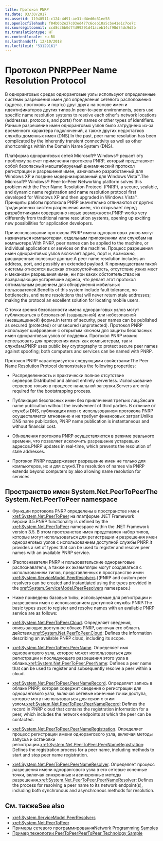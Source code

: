 ```yaml
---
title: Протокол PNRP
ms.date: 03/30/2017
ms.assetid: 11940511-c124-4d91-ae31-d4ed6e81ee58
ms.openlocfilehash: f04b0b2e27c03ed477c6ceb10a5cbe41e1c7ce7c
ms.sourcegitcommit: ccd8c36b0d74d99291d41aceb14cf98d74dc9d2b
ms.translationtype: HT
ms.contentlocale: ru-RU
ms.lasthandoff: 12/10/2018
ms.locfileid: "53129161"
---
```

# <a name="peer-name-resolution-protocol"></a><span data-ttu-id="afa97-102">Протокол PNRP</span><span class="sxs-lookup"><span data-stu-id="afa97-102">Peer Name Resolution Protocol</span></span>
<span data-ttu-id="afa97-103">В одноранговых средах одноранговые узлы используют определенные системы разрешения имен для определения сетевого расположения (адреса, протоколы и порты) друг друга на основе имен и идентификаторов других типов.</span><span class="sxs-lookup"><span data-stu-id="afa97-103">In peer-to-peer environments, peers use specific name resolution systems to resolve each other's network locations (addresses, protocols, and ports) from names or other types of identifiers.</span></span> <span data-ttu-id="afa97-104">Раньше разрешение имен одноранговых узлов было затруднено из-за временного характера подключений, а также других недостатков службы доменных имен (DNS).</span><span class="sxs-lookup"><span data-stu-id="afa97-104">In the past, peer name resolution has been complicated by the inherently transient connectivity as well as other shortcomings within the Domain Name System (DNS).</span></span>  
  
 <span data-ttu-id="afa97-105">Платформа одноранговых сетей Microsoft® Windows® решает эту проблему за счет применения протокола PNRP, который представляет собой безопасный масштабируемый динамический протокол регистрации и разрешения имен, изначально разработанный для Windows XP и позднее модернизированный для Windows Vista™.</span><span class="sxs-lookup"><span data-stu-id="afa97-105">The Microsoft® Windows® Peer-to-Peer Networking platform solves this problem with the Peer Name Resolution Protocol (PNRP), a secure, scalable, and dynamic name registration and name resolution protocol first developed for Windows XP and then upgraded in Windows Vista™.</span></span> <span data-ttu-id="afa97-106">Принципы работы протокола PNRP значительно отличаются от других традиционных систем разрешения имен, что открывает перед разработчиками совершенно новые возможности.</span><span class="sxs-lookup"><span data-stu-id="afa97-106">PNRP works very differently from traditional name resolution systems, opening up exciting new possibilities for application developers.</span></span>  
  
 <span data-ttu-id="afa97-107">При использовании протокола PNRP имена одноранговых узлов могут назначаться компьютерам, отдельным приложениям или службам на компьютере.</span><span class="sxs-lookup"><span data-stu-id="afa97-107">With PNRP, peer names can be applied to the machine, or individual applications or services on the machine.</span></span> <span data-ttu-id="afa97-108">Процесс разрешения имен одноранговых узлов включает адрес, порт и, возможно, расширенные полезные данные.</span><span class="sxs-lookup"><span data-stu-id="afa97-108">A peer name resolution includes an address, port, and possibly an extended payload.</span></span> <span data-ttu-id="afa97-109">К преимуществам такой системы относятся высокая отказоустойчивость, отсутствие узких мест и механизм разрешения имен, ни при каких обстоятельствах не возвращающий устаревшие адреса, что делает этот протокол оптимальным решением для обнаружения мобильных пользователей.</span><span class="sxs-lookup"><span data-stu-id="afa97-109">Benefits of this system include fault tolerance, no bottlenecks, and name resolutions that will never return stale addresses; making the protocol an excellent solution for locating mobile users.</span></span>  
  
 <span data-ttu-id="afa97-110">С точки зрения безопасности имена одноранговых узлов могут публиковаться в безопасной (защищенной) или небезопасной (незащищенной) форме.</span><span class="sxs-lookup"><span data-stu-id="afa97-110">In terms of security, peer names can be published as secured (protected) or unsecured (unprotected).</span></span> <span data-ttu-id="afa97-111">Протокол PNRP использует шифрование с открытым ключом для защиты безопасных имен одноранговых узлов от подделки. Протокол PNRP можно использовать для присвоения имен как компьютерам, так и службам.</span><span class="sxs-lookup"><span data-stu-id="afa97-111">PNRP uses public key cryptography to protect secure peer names against spoofing; both computers and services can be named with PNRP.</span></span>  
  
<span data-ttu-id="afa97-112">Протокол PNRP характеризуется следующими свойствами:</span><span class="sxs-lookup"><span data-stu-id="afa97-112">The Peer Name Resolution Protocol demonstrates the following properties:</span></span>  
  
-   <span data-ttu-id="afa97-113">Распределенность и практически полное отсутствие серверов.</span><span class="sxs-lookup"><span data-stu-id="afa97-113">Distributed and almost entirely serverless.</span></span> <span data-ttu-id="afa97-114">Использование серверов только в процессе начальной загрузки.</span><span class="sxs-lookup"><span data-stu-id="afa97-114">Servers are only required for the bootstrapping process.</span></span>  
  
-   <span data-ttu-id="afa97-115">Публикация безопасных имен без привлечения третьих лиц.</span><span class="sxs-lookup"><span data-stu-id="afa97-115">Secure name publication without the involvement of third parties.</span></span> <span data-ttu-id="afa97-116">В отличие от службы DNS, публикация имен с использованием протокола PNRP осуществляется мгновенно и не требует финансовых затрат.</span><span class="sxs-lookup"><span data-stu-id="afa97-116">Unlike DNS name publication, PNRP name publication is instantaneous and without financial cost.</span></span>  
  
-   <span data-ttu-id="afa97-117">Обновления протокола PNRP осуществляются в режиме реального времени, что позволяет исключить разрешение устаревших адресов.</span><span class="sxs-lookup"><span data-stu-id="afa97-117">PNRP updates in real-time, which prevents the resolution of stale addresses.</span></span>  
  
-   <span data-ttu-id="afa97-118">Протокол PNRP поддерживает разрешение имен не только для компьютеров, но и для служб.</span><span class="sxs-lookup"><span data-stu-id="afa97-118">The resolution of names via PNRP extends beyond computers by also allowing name resolution for services.</span></span>  
  
## <a name="the-systemnetpeertopeer-namespace"></a><span data-ttu-id="afa97-119">Пространство имен System.Net.PeerToPeer</span><span class="sxs-lookup"><span data-stu-id="afa97-119">The System.Net.PeerToPeer namespace</span></span>  
  
-   <span data-ttu-id="afa97-120">Функции протокола PNRP определены в пространстве имен <xref:System.Net.PeerToPeer> на платформе .NET Framework версии 3.5.</span><span class="sxs-lookup"><span data-stu-id="afa97-120">PNRP functionality is defined by the <xref:System.Net.PeerToPeer> namespace within the .NET Framework version 3.5.</span></span> <span data-ttu-id="afa97-121">В этом пространстве имен представлен набор типов, которые могут использоваться для регистрации и разрешения имен одноранговых узлов с использованием доступной службы PNRP.</span><span class="sxs-lookup"><span data-stu-id="afa97-121">It provides a set of types that can be used to register and resolve peer names with an available PNRP service.</span></span>  
  
-   <span data-ttu-id="afa97-122">(Распознаватели PNRP и пользовательские одноранговые распознаватели, а также их экземпляры могут создаваться с использованием типов, представленных в пространстве имен <xref:System.ServiceModel.PeerResolvers>.)</span><span class="sxs-lookup"><span data-stu-id="afa97-122">(PNRP and custom peer resolvers can be created and instantiated using the types provided in the <xref:System.ServiceModel.PeerResolvers> namespace.)</span></span>  
  
-   <span data-ttu-id="afa97-123">Ниже приведены базовые типы, используемые для регистрации и разрешения имен с использованием доступной службы PNRP:</span><span class="sxs-lookup"><span data-stu-id="afa97-123">The basic types used to register and resolve names with an available PNRP service are as follows:</span></span>  
  
-   <span data-ttu-id="afa97-124"><xref:System.Net.PeerToPeer.Cloud>. Определяет сведения, описывающие доступное облако PNRP, включая его область действия.</span><span class="sxs-lookup"><span data-stu-id="afa97-124"><xref:System.Net.PeerToPeer.Cloud>: Defines the information describing an available PNRP cloud, including its scope.</span></span>  
  
-   <span data-ttu-id="afa97-125"><xref:System.Net.PeerToPeer.PeerName>. Определяет имя однорангового узла, которое может использоваться для регистрации и последующего разрешения этого узла в облаке.</span><span class="sxs-lookup"><span data-stu-id="afa97-125"><xref:System.Net.PeerToPeer.PeerName>: Defines a peer name that can be used to register and subsequently resolve a peer within a cloud.</span></span>  
  
-   <span data-ttu-id="afa97-126"><xref:System.Net.PeerToPeer.PeerNameRecord>. Определяет запись в облаке PNRP, которая содержит сведения о регистрации для однорангового узла, включая сетевые конечные точки доступа, которые могут использоваться для связи с этим узлом.</span><span class="sxs-lookup"><span data-stu-id="afa97-126"><xref:System.Net.PeerToPeer.PeerNameRecord>: Defines the record in PNRP cloud that contains the registration information for a peer, which includes the network endpoints at which the peer can be contacted.</span></span>  
  
-   <span data-ttu-id="afa97-127"><xref:System.Net.PeerToPeer.PeerNameRegistration>. Определяет процесс регистрации имени однорангового узла, включая методы запуска и остановки регистрации.</span><span class="sxs-lookup"><span data-stu-id="afa97-127"><xref:System.Net.PeerToPeer.PeerNameRegistration>: Defines the registration process for a peer name, including methods to start and stop peer name registration.</span></span>  
  
-   <span data-ttu-id="afa97-128"><xref:System.Net.PeerToPeer.PeerNameResolver>. Определяет процесс разрешения имени однорангового узла в его сетевые конечные точки, включая синхронные и асинхронные методы разрешения.</span><span class="sxs-lookup"><span data-stu-id="afa97-128"><xref:System.Net.PeerToPeer.PeerNameResolver>: Defines the process for resolving a peer name to its network endpoint(s), including both synchronous and asynchronous methods for resolution.</span></span>  
  
## <a name="see-also"></a><span data-ttu-id="afa97-129">См. также</span><span class="sxs-lookup"><span data-stu-id="afa97-129">See also</span></span>  
- <xref:System.ServiceModel.PeerResolvers>  
- <xref:System.Net.PeerToPeer>  
- [<span data-ttu-id="afa97-130">Примеры сетевого программирования</span><span class="sxs-lookup"><span data-stu-id="afa97-130">Network Programming Samples</span></span>](../../../docs/framework/network-programming/network-programming-samples.md)
- [<span data-ttu-id="afa97-131">Пример технологии PeerToPeer</span><span class="sxs-lookup"><span data-stu-id="afa97-131">PeerToPeer Technology Sample</span></span>](https://go.microsoft.com/fwlink/?LinkID=179571)
